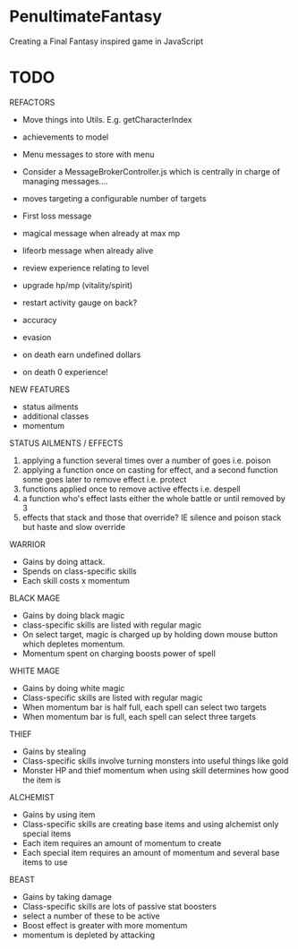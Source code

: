 PenultimateFantasy
==================

Creating a Final Fantasy inspired game in JavaScript

TODO
=====

REFACTORS

- Move things into Utils. E.g. getCharacterIndex
- achievements to model
- Menu messages to store with menu
- Consider a MessageBrokerController.js which is centrally in charge of managing messages….
- moves targeting a configurable number of targets
- First loss message
- magical message when already at max mp
- lifeorb message when already alive

- review experience relating to level
- upgrade hp/mp (vitality/spirit)
- restart activity gauge on back?
- accuracy
- evasion
- on death earn undefined dollars
- on death 0 experience!

NEW FEATURES

- status ailments
- additional classes
- momentum

STATUS AILMENTS / EFFECTS

1. applying a function several times over a number of goes i.e. poison
2. applying a function once on casting for effect, and a second function some goes later to remove effect i.e. protect
3. functions applied once to remove active effects i.e. despell
4. a function who's effect lasts either the whole battle or until removed by 3
5. effects that stack and those that override? IE silence and poison stack but haste and slow override


WARRIOR

- Gains by doing attack.
- Spends on class-specific skills
- Each skill costs x momentum

BLACK MAGE

- Gains by doing black magic
- class-specific skills are listed with regular magic
- On select target, magic is charged up by holding down mouse button which depletes momentum.
- Momentum spent on charging boosts power of spell

WHITE MAGE

- Gains by doing white magic
- Class-specific skills are listed with regular magic
- When momentum bar is half full, each spell can select two targets
- When momentum bar is full, each spell can select three targets

THIEF

- Gains by stealing
- Class-specific skills involve turning monsters into useful things like gold
- Monster HP and thief momentum when using skill determines how good the item is

ALCHEMIST

- Gains by using item
- Class-specific skills are creating base items and using alchemist only special items
- Each item requires an amount of momentum to create
- Each special item requires an amount of momentum and several base items to use

BEAST

- Gains by taking damage
- Class-specific skills are lots of passive stat boosters
- select a number of these to be active
- Boost effect is greater with more momentum
- momentum is depleted by attacking
